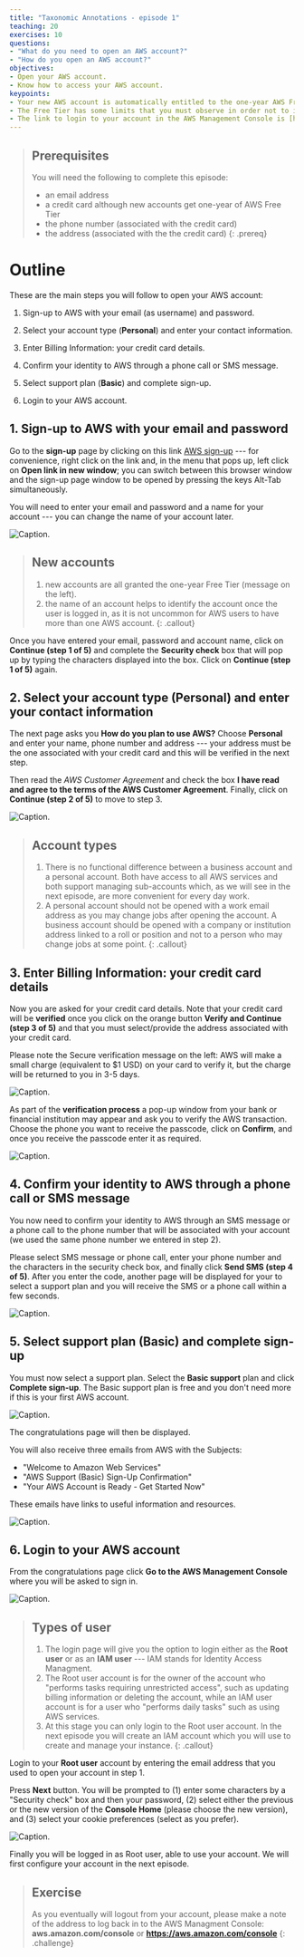 ```yaml
---
title: "Taxonomic Annotations - episode 1"
teaching: 20
exercises: 10
questions: 
- "What do you need to open an AWS account?"
- "How do you open an AWS account?"
objectives:
- Open your AWS account. 
- Know how to access your AWS account.
keypoints:
- Your new AWS account is automatically entitled to the one-year AWS Free Tier.
- The Free Tier has some limits that you must observe in order not to incur unwanted costs.
- The link to login to your account in the AWS Management Console is [https://aws.amazon.com/console](https://aws.amazon.com/console)
---
```

> ## Prerequisites
> You will need the following to complete this episode: 
> - an email address
> - a credit card although new accounts get one-year of AWS Free Tier
> - the phone number (associated with the credit card)
> - the address (associated with the the credit card)
{: .prereq}

# Outline
These are the main steps you will follow to open your AWS account:

1. Sign-up to AWS with your email (as username) and password.

2. Select your account type (**Personal**) and enter your contact information.

3. Enter Billing Information: your credit card details.

4. Confirm your identity to AWS through a phone call or SMS message.

5. Select support plan (**Basic**) and complete sign-up.

6. Login to your AWS account.

## 1. Sign-up to AWS with your email and password

Go to the **sign-up** page by clicking on this link [AWS sign-up](https://portal.aws.amazon.com/billing/signup#/start) --- for convenience, right click on the link and, in the menu that pops up, left click on **Open link in new window**; you can switch between this browser window and the sign-up page window to be opened by pressing the keys Alt-Tab simultaneously. 

You will need to enter your email and password and a name for your account --- you can change the name of your account later.

![Caption.](../fig/open-acc04-signup-page-filled.PNG.jpg "The Sign up for AWS page showing the boxes for your email address, password and account name")

> ## New accounts
> 1. new accounts are all granted the one-year Free Tier (message on the left).
> 2. the name of an account helps to identify the account once the user is logged in, as it is not uncommon for AWS users to have more than one AWS account.
{: .callout}

Once you have entered your email, password and account name, click on **Continue (step 1 of 5)** and complete the **Security check** box that will pop up by typing the characters displayed into the box. Click on **Continue (step 1 of 5)** again.

## 2. Select your account type (Personal) and enter your contact information
The next page asks you **How do you plan to use AWS?** Choose **Personal** and enter your name, phone number and address --- your address must be the one associated with your credit card and this will be verified in the next step. 

Then read the *AWS Customer Agreement* and check the box **I have read and agree to the terms of the AWS Customer Agreement**. Finally, click on **Continue (step 2 of 5)** to move to step 3.

![Caption.](../fig/open-acc07-signup-page-contact-details1.PNG.jpg "The Sign up for AWS page the selection between the business and personal accounts and boxes for you name and phone number")

> ## Account types
> 1. There is no functional difference between a business account and a personal account. Both have access to all AWS services and both support managing sub-accounts which, as we will see in the next episode, are more convenient for every day work. 
> 2. A personal account should not be opened with a work email address as you may change jobs after opening the account. A business account should be opened with a company or institution address linked to a roll or position and not to a person who may change jobs at some point. 
{: .callout}

## 3. Enter Billing Information: your credit card details

Now you are asked for your credit card details. Note that your credit card will be **verified** once you click on the orange button **Verify and Continue (step 3 of 5)** and that you must select/provide the address associated with your credit card.

Please note the Secure verification message on the left: AWS will make a small charge (equivalent to $1 USD) on your card to verify it, but the charge will be returned to you in 3-5 days.

![Caption.](../fig/open-acc10-signup-page-filling-card-details.PNG.jpg "The Sign up for AWS page showing the boxes billing information")

As part of the **verification process** a pop-up window from your bank or financial institution may appear and ask you to verify the AWS transaction.  Choose the phone you want to receive the passcode, click on **Confirm**, and once you receive the passcode enter it as required. 

![Caption.](../fig/open-acc11-signup-page-validating-card.jpg "the pop up window asking you to verify the transaction")

## 4. Confirm your identity to AWS through a phone call or SMS message

You now need to confirm your identity to AWS through an SMS message or a phone call to the phone number that will be associated with your account (we used the same phone number we entered in step 2). 

Please select SMS message or phone call, enter your phone number and the characters in the security check box, and finally click **Send SMS (step 4 of 5)**. After you enter the code, another page will be displayed for your to select a support plan and you will receive the SMS or a phone call within a few seconds.

![Caption.](../fig/open-acc13signup-page-verify-with-SMSmessage.jpg "The identity confirmation page showing options to receive verification code - Text message being selected")

## 5. Select support plan (**Basic**) and complete sign-up

You must now select a support plan. Select the **Basic support** plan and click **Complete sign-up**.  The Basic support plan is free and you don't need more if this is your first AWS account.

![Caption.](../fig/open-acc16signup-page-select-support-plan3.png "The support pan selection page showing the Basic Support - Free option being selected")

The congratulations page will then be displayed.

You will also receive three emails from AWS with the Subjects: 

- "Welcome to Amazon Web Services"
- "AWS Support (Basic) Sign-Up Confirmation"
- "Your AWS Account is Ready - Get Started Now"

These emails have links to useful information and resources.

![Caption.](../fig/open-acc17signup-page-finished-congratulations.jpg "The congratulations page. It includes a button to Go to the AWS Management Console")

## 6. Login to your AWS account

From the congratulations page click **Go to the AWS Management Console** where you will be asked to sign in.

![Caption.](../fig/using-acc01-signingin-as-root-page.PNG.jpg "The sign in page showing the options to choose Root user or IAM user")

> ## Types of user
> 1. The login page will give you the option to login either as the **Root user** or as an **IAM user** --- IAM stands for Identity Access Managment. 
> 2. The Root user account is for the owner of the account who "performs tasks requiring unrestricted access", such as updating billing information or deleting the account, while an IAM user account is for a user who "performs daily tasks" such as using AWS services. 
> 3. At this stage you can only login to the Root user account. In the next episode you will create an IAM account which you will use to create and manage your instance.
{: .callout}

Login to your **Root user** account by entering the email address that you used to open your account in step 1. 

Press **Next** button. You will be prompted to (1) enter some characters by a "Security check" box and then your password, (2) select either the previous or the new version of the **Console Home** (please choose the new version), and (3) select your cookie preferences (select as you prefer). 

![Caption.](../fig/using-acc04-signedin-options-services-and-cookies.PNG.jpg "The AWS Management console after you have logged in")

Finally you will be logged in as Root user, able to use your account. We will first configure your account in the next episode.

> ## Exercise
> As you eventually will logout from your account, please make a note of the address to log back in to the AWS Managment Console: 
> **aws.amazon.com/console**  or  **https://aws.amazon.com/console**
{: .challenge}




